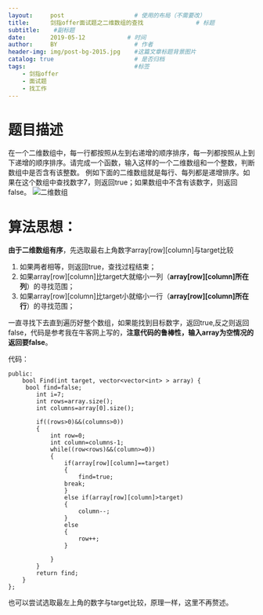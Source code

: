 ```yaml
---
layout:     post                    # 使用的布局（不需要改）
title:      剑指offer面试题之二维数组的查找               # 标题 
subtitle:    #副标题
date:       2019-05-12            # 时间
author:     BY                      # 作者
header-img: img/post-bg-2015.jpg    #这篇文章标题背景图片
catalog: true                       # 是否归档
tags:                               #标签
    - 剑指offer
    - 面试题
    - 找工作
---
```

# 题目描述
在一个二维数组中，每一行都按照从左到右递增的顺序排序，每一列都按照从上到下递增的顺序排序。请完成一个函数，输入这样的一个二维数组和一个整数，判断数组中是否含有该整数。
例如下面的二维数组就是每行、每列都是递增排序。如果在这个数组中查找数字7，则返回true；如果数组中不含有该数字，则返回false。
 ![二维数组](https://upload-images.jianshu.io/upload_images/17702872-ee5abff980518d8e.jpg?imageMogr2/auto-orient/strip%7CimageView2/2/w/1240)



# 算法思想：
**由于二维数组有序**，先选取最右上角数字array[row][column]与target比较
1. 如果两者相等，则返回true，查找过程结束；
2. 如果array[row][column]比target大就缩小一列（**array[row][column]所在列**）的寻找范围；
3. 如果array[row][column]比target小就缩小一行（**array[row][column]所在行**）的寻找范围；

一直寻找下去直到遍历好整个数组，如果能找到目标数字，返回true,反之则返回false，代码是参考我在牛客网上写的，**注意代码的鲁棒性，输入array为空情况的返回要false**。

代码：
```class Solution {
public:
    bool Find(int target, vector<vector<int> > array) {
     bool find=false;
        int i=7;
        int rows=array.size();
        int columns=array[0].size();
       
        if((rows>0)&&(columns>0))
        {
            int row=0;
            int column=columns-1;
            while((row<rows)&&(column>=0))
            {
                if(array[row][column]==target)
                {
                    find=true;
                break;
                }
                else if(array[row][column]>target)
                {
                    column--;
                }
                else
                {
                    row++;
                }
                
            }
        }
        return find;
    }
};
```
也可以尝试选取最左上角的数字与target比较，原理一样，这里不再赘述。


